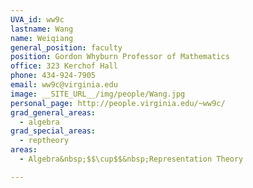 ```yaml
---
UVA_id: ww9c
lastname: Wang
name: Weiqiang
general_position: faculty
position: Gordon Whyburn Professor of Mathematics
office: 323 Kerchof Hall
phone: 434-924-7905
email: ww9c@virginia.edu
image: __SITE_URL__/img/people/Wang.jpg
personal_page: http://people.virginia.edu/~ww9c/
grad_general_areas:
  - algebra
grad_special_areas:
  - reptheory
areas:
  - Algebra&nbsp;$$\cup$$&nbsp;Representation Theory

---
```

